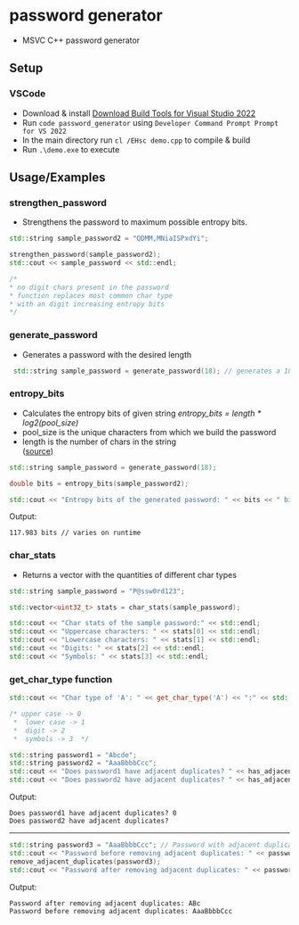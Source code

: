 # password generator
- MSVC C++ password generator 
## Setup
### VSCode
- Download & install [Download Build Tools for Visual Studio 2022](https://aka.ms/vs/17/release/vs_BuildTools.exe)
- Run ```code password_generator``` using ```Developer Command Prompt Prompt for VS 2022```
- In the main directory run ```cl /EHsc demo.cpp``` to compile & build
- Run ```.\demo.exe``` to execute
## Usage/Examples
### strengthen_password
- Strengthens the password to maximum possible entropy bits.
```cpp
std::string sample_password2 = "QDMM,MNiaISPxdYi";

strengthen_password(sample_password2);
std::cout << sample_password << std::endl;

/*
* no digit chars present in the password
* function replaces most common char type 
* with an digit increasing entropy bits
*/
```
### generate_password
- Generates a password with the desired length
```cpp
 std::string sample_password = generate_password(18); // generates a 18-char-password
```
### entropy_bits
- Calculates the entropy bits of given string
*entropy_bits = length * log2(pool_size)*
- pool_size is the unique characters from which we build the password
- length is the number of chars in the string \
 ([source](https://www.omnicalculator.com/other/password-entropy))

```cpp
std::string sample_password = generate_password(18);

double bits = entropy_bits(sample_password2);

std::cout << "Entropy bits of the generated password: " << bits << " bits" << std::endl;
```
Output:
```
117.983 bits // varies on runtime
```
### char_stats
- Returns a vector with the quantities of different char types
```cpp
std::string sample_password = "P@ssw0rd123";

std::vector<uint32_t> stats = char_stats(sample_password);

std::cout << "Char stats of the sample password:" << std::endl;
std::cout << "Uppercase characters: " << stats[0] << std::endl;
std::cout << "Lowercase characters: " << stats[1] << std::endl;
std::cout << "Digits: " << stats[2] << std::endl;
std::cout << "Symbols: " << stats[3] << std::endl;
```
### get_char_type function
```cpp
std::cout << "Char type of 'A': " << get_char_type('A') << ":" << std::endl;

/* upper case -> 0
 *  lower case -> 1
 *  digit -> 2
 *  symbols -> 3  */
```
```cpp
std::string password1 = "Abcde";
std::string password2 = "AaaBbbbCcc";
std::cout << "Does password1 have adjacent duplicates? " << has_adjacent_duplicates(password1) << std::endl;
std::cout << "Does password2 have adjacent duplicates? " << has_adjacent_duplicates(password2) << std::endl;
```
Output:

```
Does password1 have adjacent duplicates? 0
Does password2 have adjacent duplicates? 
```
---
```cpp
std::string password3 = "AaaBbbbCcc"; // Password with adjacent duplicates
std::cout << "Password before removing adjacent duplicates: " << password3 << std::endl;
remove_adjacent_duplicates(password3);
std::cout << "Password after removing adjacent duplicates: " << password3 << std::endl;
```
Output:
```
Password after removing adjacent duplicates: ABc
Password before removing adjacent duplicates: AaaBbbbCcc
```
